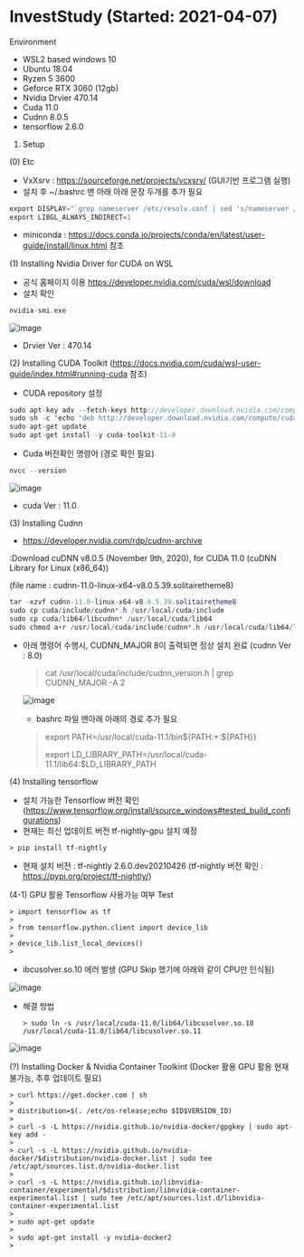 # InvestStudy (Started: 2021-04-07)


Environment 
 - WSL2 based windows 10
 - Ubuntu 18.04
 - Ryzen 5 3600
 - Geforce RTX 3060 (12gb)
 - Nvidia Drvier 470.14
 - Cuda 11.0
 - Cudnn 8.0.5
 - tensorflow 2.6.0


1. Setup



(0) Etc
- VxXsrv : https://sourceforge.net/projects/vcxsrv/ (GUI기반 프로그램 실행)
- 설치 후  ~/.bashrc 맨 아래 아래 문장 두개를 추가 필요
    
    
```java
export DISPLAY="`grep nameserver /etc/resolv.conf | sed 's/nameserver //'`:0"
export LIBGL_ALWAYS_INDIRECT=1
```
- miniconda : https://docs.conda.io/projects/conda/en/latest/user-guide/install/linux.html 참조
   
   
(1) Installing Nvidia Driver for CUDA on WSL
  - 공식 홈페이지 이용 https://developer.nvidia.com/cuda/wsl/download
  - 설치 확인
```java
nvidia-smi.exe
```
    
![image](https://user-images.githubusercontent.com/33775481/115145964-7219e800-a08f-11eb-8160-9827d7b40b57.png)
   
- Drvier Ver : 470.14 
 
 
 
(2) Installing CUDA Toolkit (https://docs.nvidia.com/cuda/wsl-user-guide/index.html#running-cuda 참조)
- CUDA repository 설정
```java  
sudo apt-key adv --fetch-keys http://developer.download.nvidia.com/compute/cuda/repos/ubuntu1804/x86_64/7fa2af80.pub
sudo sh -c 'echo "deb http://developer.download.nvidia.com/compute/cuda/repos/ubuntu1804/x86_64 /" > /etc/apt/sources.list.d/cuda.list'
sudo apt-get update
sudo apt-get install -y cuda-toolkit-11-0
``` 
- Cuda 버전확인 명령어 (경로 확인 필요)
```java    
nvcc --version
```

![image](https://user-images.githubusercontent.com/33775481/116100630-129f8600-a6e8-11eb-9932-fed350009818.png)

- cuda Ver : 11.0



(3) Installing Cudnn 
   
- https://developer.nvidia.com/rdp/cudnn-archive
     
:Download cuDNN v8.0.5 (November 9th, 2020), for CUDA 11.0 (cuDNN Library for Linux (x86_64)) 
     
(file name : cudnn-11.0-linux-x64-v8.0.5.39.solitairetheme8)
```java      
tar -xzvf cudnn-11.0-linux-x64-v8.0.5.39.solitairetheme8
sudo cp cuda/include/cudnn*.h /usr/local/cuda/include
sudo cp cuda/lib64/libcudnn* /usr/local/cuda/lib64
sudo chmod a+r /usr/local/cuda/include/cudnn*.h /usr/local/cuda/lib64/libcudnn*
``` 
- 아래 명령어 수행시, CUDNN_MAJOR 8이 출력되면 정상 설치 완료 (cudnn Ver : 8.0)
     
	>cat /usr/local/cuda/include/cudnn_version.h | grep CUDNN_MAJOR -A 2
	>

     ![image](https://user-images.githubusercontent.com/33775481/116100178-a7ee4a80-a6e7-11eb-9199-b810d12c3527.png)

     
   - bashrc 파일 맨아래 아래의 경로 추가 필요
     
	>export PATH=/usr/local/cuda-11.1/bin${PATH:+:${PATH}}
	>
	>export LD_LIBRARY_PATH=/usr/local/cuda-11.1/lib64:$LD_LIBRARY_PATH
	>
     
     

(4) Installing tensorflow      
    
   - 설치 가능한 Tensorflow 버전 확인 (https://www.tensorflow.org/install/source_windows#tested_build_configurations)
   - 현재는 최신 업데이트 버전 tf-nightly-gpu 설치 예정
   
	> pip install tf-nightly
 
   - 현재 설치 버전 : tf-nightly 2.6.0.dev20210426 (tf-nightly 버전 확인 : https://pypi.org/project/tf-nightly/)
  
(4-1) GPU 활용 Tensorflow 사용가능 여부 Test
     
	> import tensorflow as tf 
	> 
	> from tensorflow.python.client import device_lib
	> 
	> device_lib.list_local_devices() 
	> 
   

  - ibcusolver.so.10 에러 발생 (GPU Skip 했기에 아래와 같이 CPU만 인식됨)
  
  ![image](https://user-images.githubusercontent.com/33775481/116102144-66f73580-a6e9-11eb-866b-1b40a6aa9c78.png)

  - 해결 방법
      
      	> sudo ln -s /usr/local/cuda-11.0/lib64/libcusolver.so.10 /usr/local/cuda-11.0/lib64/libcusolver.so.11
  
  ![image](https://user-images.githubusercontent.com/33775481/116102785-f3a1f380-a6e9-11eb-8607-6eec95333b0f.png)

 
  
  
(?) Installing Docker & Nvidia Container Toolkint (Docker 활용 GPU 활용 현재 불가능, 추후 업데이트 필요)
     
    > curl https://get.docker.com | sh
    > 
    > distribution=$(. /etc/os-release;echo $ID$VERSION_ID)
    > 
    > curl -s -L https://nvidia.github.io/nvidia-docker/gpgkey | sudo apt-key add -
    > 
    > curl -s -L https://nvidia.github.io/nvidia-docker/$distribution/nvidia-docker.list | sudo tee /etc/apt/sources.list.d/nvidia-docker.list
    > 
    > curl -s -L https://nvidia.github.io/libnvidia-container/experimental/$distribution/libnvidia-container-experimental.list | sudo tee /etc/apt/sources.list.d/libnvidia-container-experimental.list
    >
    > sudo apt-get update
    > 
	> sudo apt-get install -y nvidia-docker2
	> 
